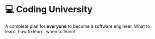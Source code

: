 # :computer: Coding University
A complete plan for **everyone** to become a software engineer. What to learn, how to learn, when to learn!
